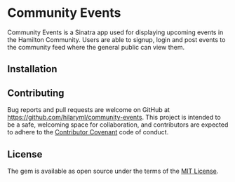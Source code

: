 # Community Events

Community Events is a Sinatra app used for displaying upcoming events in the Hamilton Community. Users are able to signup, login and post events to the community feed where the general public can view them.

## Installation




## Contributing

Bug reports and pull requests are welcome on GitHub at https://github.com/hilaryml/community-events. This project is intended to be a safe, welcoming space for collaboration, and contributors are expected to adhere to the [Contributor Covenant](http://contributor-covenant.org) code of conduct.


## License

The gem is available as open source under the terms of the [MIT License](http://opensource.org/licenses/MIT).

